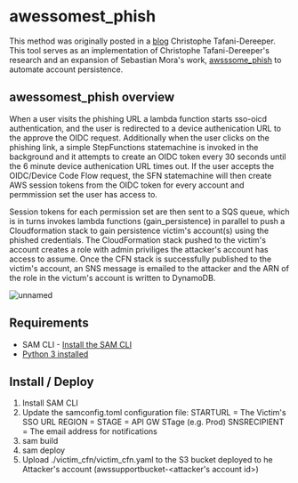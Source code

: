 # awessomest_phish

This method was originally posted in a [blog](https://blog.christophetd.fr/phishing-for-aws-credentials-via-aws-sso-device-code-authentication/)  Christophe Tafani-Dereeper. This tool serves as an implementation of Christophe Tafani-Dereeper's research and an expansion of Sebastian Mora's work, [awsssome_phish](https://github.com/sebastian-mora/awsssome_phish#awsssome_phish) to automate account persistence. 

## awessomest_phish overview

When a user visits the phishing URL a lambda function starts sso-oicd authentication, and the user is redirected to a device authenication URL to the approve the OIDC request.  Additionally when the user clicks on the phishing link, a simple StepFunctions statemachine is invoked in the background and it attempts to create an OIDC token every 30 seconds until the 6 minute device authenication URL times out.  If the user accepts the OIDC/Device Code Flow request, the SFN statemachine will then create AWS session tokens from the OIDC token for every account and permmission set the user has access to.

Session tokens for each permission set are then sent to a SQS queue, which is in turns invokes lambda functions (gain_persistence) in parallel to push a Cloudformation stack to gain persistence victim's account(s) using the phished credentials.  The CloudFormation stack pushed to the victim's account creates a role with admin priviliges the attacker's account has access to assume.  Once the CFN stack is successfully published to the victim's account, an SNS message is emailed to the attacker and the ARN of the role in the victum's account is written to DynamoDB.

![unnamed](https://github.com/chuckiewonder/most_awsssome_phish/assets/11650102/173ce411-8d36-487b-9d9c-5d451cf64d12)


##  Requirements

* SAM CLI - [Install the SAM CLI](https://docs.aws.amazon.com/serverless-application-model/latest/developerguide/serverless-sam-cli-install.html)
* [Python 3 installed](https://www.python.org/downloads/)


##  Install / Deploy

1) Install SAM CLI
2) Update the samconfig.toml configuration file:
    STARTURL = The Victim's SSO URL
    REGION = <Region>
    STAGE = API GW STage (e.g. Prod)
    SNSRECIPIENT = The email address for notifications
3) sam build
4) sam deploy
5) Upload ./victim_cfn/victim_cfn.yaml to the S3 bucket deployed to he Attacker's account (awssupportbucket-<attacker's account id>)

